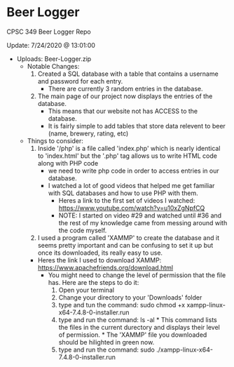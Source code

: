 # Beer Logger
 CPSC 349 Beer Logger Repo

Update: 7/24/2020 @ 13:01:00
- Uploads: Beer-Logger.zip
  - Notable Changes: 
    1. Created a SQL database with a table that contains a username and password for each entry. 
       - There are currently 3 random entries in the database. 
    2. The main page of our project now displays the entries of the database. 
       - This means that our website not has ACCESS to the database. 
       - It is fairly simple to add tables that store data relevent to beer (name, brewery, rating, etc) 
  - Things to consider:
    1. Inside '/php' is a file called 'index.php' which is nearly identical to 'index.html' but the '.php' tag allows us to write HTML code along with PHP code 
       - we need to write php code in order to access entries in our database. 
       - I watched a lot of good videos that helped me get familiar with SQL databases and how to use PHP with them. 
           * Heres a link to the first set of videos I watched: https://www.youtube.com/watch?v=u10xZgNpfCQ
           * NOTE: I started on video #29 and watched until #36 and the rest of my knowledge came from messing around with the code myself. 
    2. I used a program called 'XAMMP' to create the database and it seems pretty important and can be confusing to set it up but once its downloaded, its really easy to use.
      - Heres the link I used to download XAMMP: https://www.apachefriends.org/download.html
        - You might need to change the level of permission that the file has.
           Here are the steps to do it: 
             1. Open your terminal
             2. Change your directory to your 'Downloads' folder
             3. type and tun the command: sudo chmod +x xampp-linux-x64-7.4.8-0-installer.run
             4. type and run the command: ls -al
               * This command lists the files in the current durectory and displays their level of permission. 
               * The 'XAMMP' file you downloaded should be hilighted in green now.
             5. type and run the command: sudo ./xampp-linux-x64-7.4.8-0-installer.run
             

